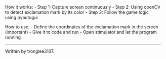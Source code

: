How it works:
	- Step 1: Capture screen continuously
	- Step 2: Using openCV to detect exclamation mark by its color
	- Step 3: Follow the game logic using pyautogui


How to use:
	- Define the coordinates of the exclamation mark in the screen (important)
	- Give it to code and run
	- Open stimulator and let the program running

---------------------------------------------------------
Written by tronglee3107.